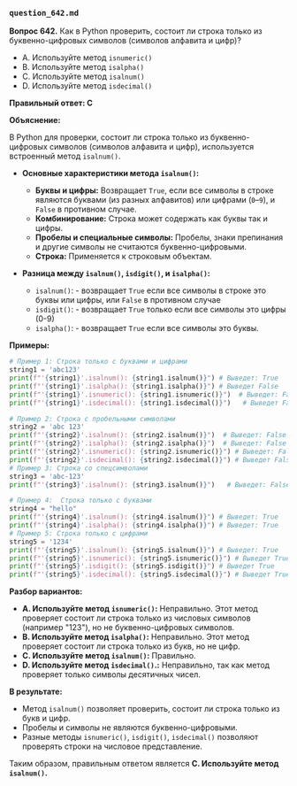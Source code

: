 ### `question_642.md`

**Вопрос 642.** Как в Python проверить, состоит ли строка только из буквенно-цифровых символов (символов алфавита и цифр)?

- A. Используйте метод `isnumeric()`
- B. Используйте метод `isalpha()`
-  C. Используйте метод `isalnum()`
-  D. Используйте метод `isdecimal()`

**Правильный ответ: C**

**Объяснение:**

В Python для проверки, состоит ли строка только из буквенно-цифровых символов (символов алфавита и цифр), используется встроенный метод `isalnum()`.

*   **Основные характеристики метода `isalnum()`:**
    *   **Буквы и цифры:** Возвращает `True`, если все символы в строке являются буквами (из разных алфавитов) или цифрами (`0`–`9`), и `False` в противном случае.
    *   **Комбинирование:** Строка может содержать как буквы так и цифры.
    *   **Пробелы и специальные символы:** Пробелы, знаки препинания и другие символы не считаются буквенно-цифровыми.
    *  **Строка:** Применяется к строковым объектам.

*   **Разница между  `isalnum()`, `isdigit()`, и `isalpha()`:**
     *  `isalnum()`: - возвращает `True` если все символы в строке это буквы или цифры, или `False` в противном случае
    * `isdigit()`: - возвращает `True` только если все символы это цифры (0-9)
    *  `isalpha()`: - возвращает `True` если все символы это буквы.

**Примеры:**

```python
# Пример 1: Строка только с буквами и цифрами
string1 = 'abc123'
print(f"'{string1}'.isalnum(): {string1.isalnum()}") # Выведет: True
print(f"'{string1}'.isalpha(): {string1.isalpha()}") # Выведет False
print(f"'{string1}'.isnumeric(): {string1.isnumeric()}")  # Выведет: False
print(f"'{string1}'.isdecimal(): {string1.isdecimal()}")   # Выведет False

# Пример 2: Строка с пробельными символами
string2 = 'abc 123'
print(f"'{string2}'.isalnum(): {string2.isalnum()}")  # Выведет: False
print(f"'{string2}'.isalpha(): {string2.isalpha()}")  # Выведет: False
print(f"'{string2}'.isnumeric(): {string2.isnumeric()}") # Выведет: False
print(f"'{string2}'.isdecimal(): {string2.isdecimal()}") # Выведет False
# Пример 3: Строка со спецсимволами
string3 = 'abc-123'
print(f"'{string3}'.isalnum(): {string3.isalnum()}")   # Выведет: False

# Пример 4:  Строка только с буквами
string4 = "hello"
print(f"'{string4}'.isalnum(): {string4.isalnum()}") # Выведет: True
print(f"'{string4}'.isalpha(): {string4.isalpha()}") # Выведет: True
# Пример 5: Строка только с цифрами
string5 = '1234'
print(f"'{string5}'.isalnum(): {string5.isalnum()}") # Выведет: True
print(f"'{string5}'.isnumeric(): {string5.isnumeric()}") # Выведет True
print(f"'{string5}'.isdigit(): {string5.isdigit()}") # Выведет True
print(f"'{string5}'.isdecimal(): {string5.isdecimal()}") # Выведет True
```

**Разбор вариантов:**
*   **A. Используйте метод `isnumeric()`:** Неправильно. Этот метод проверяет состоит ли строка только из числовых символов (например "123"), но не буквенно-цифровых символов.
*  **B. Используйте метод `isalpha()`:** Неправильно. Этот метод проверяет состоит ли строка только из букв, но не цифр.
*   **C. Используйте метод `isalnum()`:** Правильно.
*   **D. Используйте метод `isdecimal()`.:** Неправильно, так как метод проверяет только символы десятичных чисел.

**В результате:**
* Метод  `isalnum()` позволяет проверить, состоит ли строка только из букв и цифр.
*  Пробелы и символы не являются буквенно-цифровыми.
*  Разные методы `isnumeric()`, `isdigit()`, `isdecimal()` позволяют проверять строки на числовое представление.

Таким образом, правильным ответом является **C. Используйте метод `isalnum()`.**
